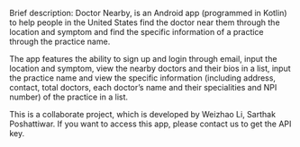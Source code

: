 Brief description: Doctor Nearby, is an Android app (programmed in Kotlin) to help people in the United States find the doctor near them through the location and symptom and find the specific information of a practice through the practice name.

The app features the ability to sign up and login through email, input the location and symptom, view the nearby doctors and their bios in a list, input the practice name and view the specific information (including address, contact, total doctors, each doctor’s name and their specialities and NPI number) of the practice in a list.

This is a collaborate project, which is developed by Weizhao Li, Sarthak Poshattiwar.
If you want to access this app, please contact us to get the API key.

